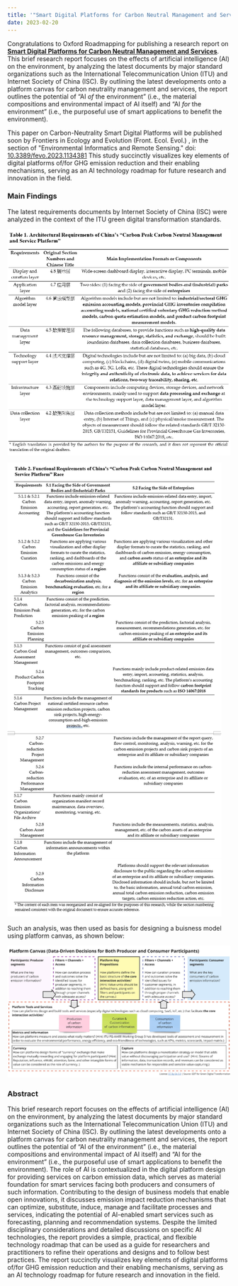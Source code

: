```yaml
---
title: '"Smart Digital Platforms for Carbon Neutral Management and Services" accepted for publications.' 
date: 2023-02-20
---
```


Congratulations to Oxford Roadmapping for publishing a research report on **[Smart Digital Platforms for Carbon Neutral Management and Services](https://www.frontiersin.org/articles/10.3389/fevo.2023.1134381/abstract)**.  This brief research report focuses on the effects of artificial intelligence (AI) on the environment, by analyzing the latest documents by major standard organizations such as the International Telecommunication Union (ITU) and Internet Society of China (ISC). By outlining the latest developments onto a platform canvas for carbon neutrality management and services, the report outlines the potential of “AI _of_ the environment” (i.e., the material compositions and environmental impact of AI itself) and “AI _for_ the environment” (i.e., the purposeful use of smart applications to benefit the environment). 

<!--more-->

This paper on Carbon-Neutrality Smart Digital Platforms will be published soon by Frontiers in Ecology and Evolution (Front. Ecol. Evol.) ,  in the section of "Environmental Informatics and Remote Sensing." doi: [10.3389/fevo.2023.1134381](https://www.frontiersin.org/articles/10.3389/fevo.2023.1134381/abstract)
This study succinctly visualizes key elements of digital platforms of/for GHG emission reduction and their enabling mechanisms, serving as an AI technology roadmap for future research and innovation in the field.

### Main Findings

The latest requirements documents by Internet Society of China (ISC) were analyzed in the context of the ITU green digital transformation standards.  

![ISoC_cn2023_arch_req.webp](ISoC_cn2023_arch_req.webp)

![ISoC_cn2023_func_req.webp](ISoC_cn2023_func_req.webp)


Such an analysis, was then used as basis for designing a buisness model using platform canvas, as shown below:

![featured.png](featured.png)


### Abstract

This brief research report focuses on the effects of artificial intelligence (AI) on the environment, by analyzing the latest documents by major standard organizations such as the International Telecommunication Union (ITU) and Internet Society of China (ISC). By outlining the latest developments onto a platform canvas for carbon neutrality management and services, the report outlines the potential of “AI of the environment” (i.e., the material compositions and environmental impact of AI itself) and “AI for the environment” (i.e., the purposeful use of smart applications to benefit the environment). The role of AI is contextualized in the digital platform design for providing services on carbon emission data, which serves as material foundation for smart services facing both producers and consumers of such information. Contributing to the design of business models that enable open innovations, it discusses emission impact reduction mechanisms that can optimize, substitute, induce, manage and facilitate processes and services, indicating the potential of AI-enabled smart services such as forecasting, planning and recommendation systems. Despite the limited disciplinary considerations and detailed discussions on specific AI technologies, the report provides a simple, practical, and flexible technology roadmap that can be used as a guide for researchers and practitioners to refine their operations and designs and to follow best practices. The report succinctly visualizes key elements of digital platforms of/for GHG emission reduction and their enabling mechanisms, serving as an AI technology roadmap for future research and innovation in the field.


